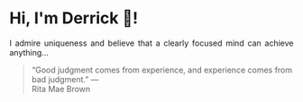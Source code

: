 # Hi, I'm Derrick 👋!
<p align="justify">I admire uniqueness and believe that a clearly focused mind can achieve anything...</p> 
<!-- #quote-start -->
<blockquote>&ldquo;Good judgment comes from experience, and experience comes from bad judgment.&rdquo; &mdash; <footer>Rita Mae Brown</footer></blockquote>
<!-- #quote-end -->
